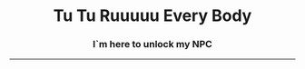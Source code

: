 <body>
<h1 align="center">Tu Tu Ruuuuu Every Body</h1>
<h3 align="center">I`m here to unlock my NPC</h3>
<hr>
<br>
  
</body>


